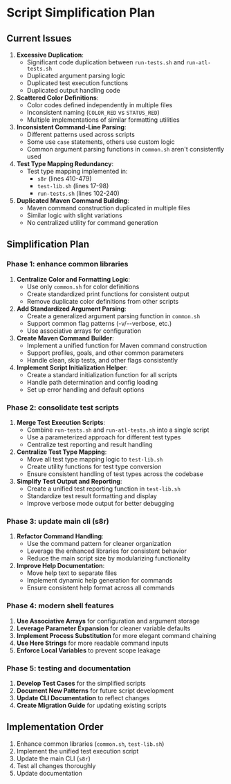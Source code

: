 # Script Simplification Plan

## Current Issues

1. **Excessive Duplication**:
   - Significant code duplication between `run-tests.sh` and `run-atl-tests.sh`
   - Duplicated argument parsing logic
   - Duplicated test execution functions
   - Duplicated output handling code
2. **Scattered Color Definitions**:
   - Color codes defined independently in multiple files
   - Inconsistent naming (`COLOR_RED` vs `STATUS_RED`)
   - Multiple implementations of similar formatting utilities
3. **Inconsistent Command-Line Parsing**:
   - Different patterns used across scripts
   - Some use `case` statements, others use custom logic
   - Common argument parsing functions in `common.sh` aren't consistently used
4. **Test Type Mapping Redundancy**:
   - Test type mapping implemented in:
     - `s8r` (lines 410-479)
     - `test-lib.sh` (lines 17-98)
     - `run-tests.sh` (lines 102-240)
5. **Duplicated Maven Command Building**:
   - Maven command construction duplicated in multiple files
   - Similar logic with slight variations
   - No centralized utility for command generation

## Simplification Plan

### Phase 1: enhance common libraries

1. **Centralize Color and Formatting Logic**:
   - Use only `common.sh` for color definitions
   - Create standardized print functions for consistent output
   - Remove duplicate color definitions from other scripts
2. **Add Standardized Argument Parsing**:
   - Create a generalized argument parsing function in `common.sh`
   - Support common flag patterns (-v/--verbose, etc.)
   - Use associative arrays for configuration
3. **Create Maven Command Builder**:
   - Implement a unified function for Maven command construction
   - Support profiles, goals, and other common parameters
   - Handle clean, skip tests, and other flags consistently
4. **Implement Script Initialization Helper**:
   - Create a standard initialization function for all scripts
   - Handle path determination and config loading
   - Set up error handling and default options

### Phase 2: consolidate test scripts

1. **Merge Test Execution Scripts**:
   - Combine `run-tests.sh` and `run-atl-tests.sh` into a single script
   - Use a parameterized approach for different test types
   - Centralize test reporting and result handling
2. **Centralize Test Type Mapping**:
   - Move all test type mapping logic to `test-lib.sh`
   - Create utility functions for test type conversion
   - Ensure consistent handling of test types across the codebase
3. **Simplify Test Output and Reporting**:
   - Create a unified test reporting function in `test-lib.sh`
   - Standardize test result formatting and display
   - Improve verbose mode output for better debugging

### Phase 3: update main cli (s8r)

1. **Refactor Command Handling**:
   - Use the command pattern for cleaner organization
   - Leverage the enhanced libraries for consistent behavior
   - Reduce the main script size by modularizing functionality
2. **Improve Help Documentation**:
   - Move help text to separate files
   - Implement dynamic help generation for commands
   - Ensure consistent help format across all commands

### Phase 4: modern shell features

1. **Use Associative Arrays** for configuration and argument storage
2. **Leverage Parameter Expansion** for cleaner variable defaults
3. **Implement Process Substitution** for more elegant command chaining
4. **Use Here Strings** for more readable command inputs
5. **Enforce Local Variables** to prevent scope leakage

### Phase 5: testing and documentation

1. **Develop Test Cases** for the simplified scripts
2. **Document New Patterns** for future script development
3. **Update CLI Documentation** to reflect changes
4. **Create Migration Guide** for updating existing scripts

## Implementation Order

1. Enhance common libraries (`common.sh`, `test-lib.sh`)
2. Implement the unified test execution script
3. Update the main CLI (`s8r`)
4. Test all changes thoroughly
5. Update documentation
